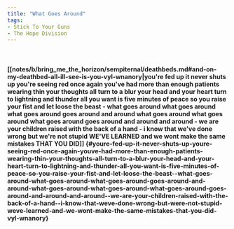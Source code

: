 ```yaml
---
title: "What Goes Around"
tags:
- Stick To Your Guns
- The Hope Division
---
```

&nbsp;
#### [[notes/b/bring_me_the_horizon/sempiternal/deathbeds.md#and-on-my-deathbed-all-ill-see-is-you-vyl-wnanory|you're fed up it never shuts up you're seeing red once again you've had more than enough patients wearing thin your thoughts all turn to a blur your head and your heart turn to lightning and thunder all you want is five minutes of peace so you raise your fist and let loose the beast - what goes around what goes around what goes around goes around and around what goes around what goes around what goes around goes around and around and around - we are your children raised with the back of a hand - i know that we've done wrong but we're not stupid WE'VE LEARNED and we wont make the same mistakes THAT YOU DID]] {#youre-fed-up-it-never-shuts-up-youre-seeing-red-once-again-youve-had-more-than-enough-patients-wearing-thin-your-thoughts-all-turn-to-a-blur-your-head-and-your-heart-turn-to-lightning-and-thunder-all-you-want-is-five-minutes-of-peace-so-you-raise-your-fist-and-let-loose-the-beast--what-goes-around-what-goes-around-what-goes-around-goes-around-and-around-what-goes-around-what-goes-around-what-goes-around-goes-around-and-around-and-around--we-are-your-children-raised-with-the-back-of-a-hand--i-know-that-weve-done-wrong-but-were-not-stupid-weve-learned-and-we-wont-make-the-same-mistakes-that-you-did-vyl-wnanory}
